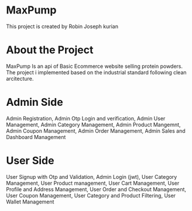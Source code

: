 # MaxPump

This project is created by Robin Joseph kurian

# About the Project 

MaxPump Is an api of Basic Ecommerce website selling protein powders. The project i implemented based on the industrial standard following clean arcitecture.

# Admin Side

Admin Registration,
Admin Otp Login and verification,
Admin User Management,
Admin Category Management,
Admin Product Mangemnt,
Admin Coupon Management,
Admin Order Management,
Admin Sales and Dashboard Management 

# User Side

User Signup with Otp and Validation,
Admin Login (jwt),
User Category Management,
User Product management,
User Cart Management,
User Profile and Address Management,
User Order and Checkout Management,
User Coupon Management,
User Category and Product Filtering,
User Wallet Management
